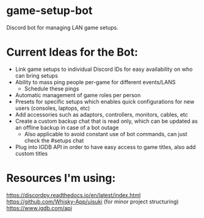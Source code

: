# game-setup-bot
Discord bot for managing LAN game setups.

# Current Ideas for the Bot:
- Link game setups to individual Discord IDs for easy availability on who can bring setups
- Ability to mass ping people per-game for different events/LANS
    - Schedule these pings
- Automatic management of game roles per person
- Presets for specific setups which enables quick configurations for new users (consoles, laptops, etc)
- Add accessories such as adaptors, controllers, monitors, cables, etc
- Create a custom backup chat that is read only, which can be updated as an offline backup in case of a bot outage
    - Also applicable to avoid constant use of bot commands, can just check the #setups chat
- Plug into IGDB API in order to have easy access to game titles, also add custom titles


# Resources I'm using:
https://discordpy.readthedocs.io/en/latest/index.html
https://github.com/Whisky-App/uisuki (for minor project structuring)
https://www.igdb.com/api